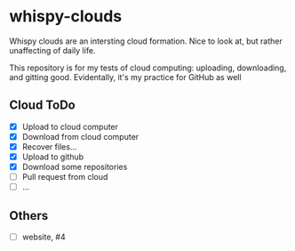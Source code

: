# whispy-clouds

Whispy clouds are an intersting cloud formation. Nice to look at, but rather unaffecting of daily life.

This repository is for my tests of cloud computing: uploading, downloading, and gitting good. 
Evidentally, it's my practice for GitHub as well

## Cloud ToDo
- [x] Upload to cloud computer
- [x] Download from cloud computer
- [x] Recover files...
- [x] Upload to github
- [x] Download some repositories
- [ ] Pull request from cloud
- [ ] ...

## Others
- [ ] website, #4
